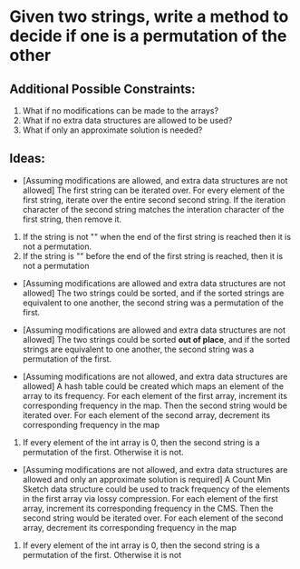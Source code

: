 # Given two strings, write a method to decide if one is a permutation of the other

## Additional Possible Constraints:
1. What if no modifications can be made to the arrays?
2. What if no extra data structures are allowed to be used?
3. What if only an approximate solution is needed?

## Ideas:
* [Assuming modifications are allowed, and extra data structures are not allowed] The first string can be iterated over. For every element of the first string, iterate over the entire second second string. If the iteration character of the second string matches the interation character of the first string, then remove it.
1. If the string is not "" when the end of the first string is reached then it is not a permutation.
2. If the string is "" before the end of the first string is reached, then it is not a permutation
    
* [Assuming modifications are allowed and extra data structures are not allowed] The two strings could be sorted, and if the sorted strings are equivalent to one another, the second string was a permutation of the first.

* [Assuming modifications are allowed and extra data structures are not allowed] The two strings could be sorted **out of place**, and if the sorted strings are equivalent to one another, the second string was a permutation of the first.


* [Assuming modifications are not allowed, and extra data structures are allowed] A hash table could be created which maps an element of the array to its frequency. For each element of the first array, increment its corresponding frequency in the map. Then the second string would be iterated over. For each element of the second array, decrement its corresponding frequency in the map
1. If every element of the int array is 0, then the second string is a permutation of the first. Otherwise it is not.

* [Assuming modifications are not allowed, and extra data structures are allowed and only an approximate solution is required] A Count Min Sketch data structure could be used to track frequency of the elements in the first array via lossy compression. For each element of the first array, increment its corresponding frequency in the CMS. Then the second string would be iterated over. For each element of the second array, decrement its corresponding frequency in the map
1. If every element of the int array is 0, then the second string is a permutation of the first. Otherwise it is not

